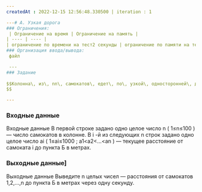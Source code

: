 ```yaml
---
createdAt : 2022-12-15 12:56:48.330500 | iteration : 1

---# A. Узкая дорога
### Ограничения: 
 | Ограничение на время | Ограничение на память |
| ---- | ---- |
| ограничение по времени на тест2 секунды | ограничение по памяти на тест512 мегабайт |
### Организация ввода/вывода: 
 файл 

 ---
### Задание
 
$$Колонна\, из\, nn\, самокатов\, едет\, по\, узкой\, односторонней\, дороге\, в\, пункт\, Б.\, Самокаты\, пронумерованы\, от\, 11\, доnn.\\nn.\, Для\, каждого\, самоката\, ii\, известно,\, что\, текущее\, расстояние\, от\, него\, до\, пункта\, Б\, равно\, aia_i\, метров.\, ри\, этом\, a1<a2<…<ana_1\, <\, a_2\, <\, \ldots\, <\, a_n,\, в\, частности,\, самокат\, 11\, находится\, ближе\, всего\, к\, пункту\, Б,\, а\, самокат\, nn —\, дальше\, всего.\\ри\, этом\, a1<a2<…<ana_1\, <\, a_2\, <\, \ldots\, <\, a_n,\, в\, частности,\, самокат\, 11\, находится\, ближе\, всего\, к\, пункту\, Б,а\, самокат\, nn —\, дальше\, всего.\\а\, самокат\, nn —\, дальше\, всего.Самокат\, с\, номером\, ii\, движется\, в\, сторону\, пункта\, Б\, со\, скоростью\, ii\, метров\, всекунду\, (то\, есть\, чем\, ближе\, самокат\, в\, колонне\, к\, пункту\, Б,\, тем\, медленнее\, он\, едет).\\секунду\, (то\, есть\, чем\, ближе\, самокат\, в\, колонне\, к\, пункту\, Б,\, тем\, медленнее\, он\, едет).\, Так\, как\, дорога\, узкая\, самокаты\, не\, могут\, обгонять\, друг\, друга.\\\, самокаты\, не\, могут\, обгонять\, друг\, друга.\, Более\, того,\, соседние\, самокаты\, в\, колонне\, должны\, соблюдать\, дистнцию\, хотя\, бы\, в\, 11\, метр.\\нцию\, хотя\, бы\, в\, 11\, метр.\, Поэтому\, когда\, более\, быстрый\, самокат\, догоняет\, более\, медленный,\, более\, быстрому\, риходится\, дальше\, ехать\, со\, скоростью\, более\, медленного,\, причём\, на\, расстоянии\, в\, 11\, метр\, от\, него.\\риходится\, дальше\, ехать\, со\, скоростью\, более\, медленного,\, причём\, на\, расстоянии\, в\, 11\, метр\, от\, него.Определие,\, на\, каком\, расстоянии\, до\, пункта\, Б\, будет\, каждый\, самокат\, ровно\, через\, одну\, секунду.\\е,\, на\, каком\, расстоянии\, до\, пункта\, Б\, будет\, каждый\, самокат\, ровно\, через\, одну\, секунду.
$$

---
```

### Входные данные
 Входные данные
В первой строке задано одно целое число
n
(
1≤n≤100
) — число самокатов в колонне.
В
i
-й из следующих
n
строк задано одно целое число
ai
(
1≤ai≤1000
;
a1<a2<…<an
) — текущее расстояние от самоката
i
до пункта Б в метрах.
### Выходные данные]
 Выходные данные
Выведите
n
целых чисел — расстояния от самокатов
1,2,…,n
до пункта Б в метрах через одну секунду.

